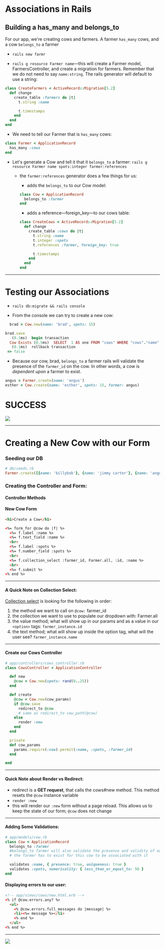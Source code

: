 # Associations in Rails

## Building a has_many and belongs_to

For our app, we're creating cows and farmers. A farmer `has_many` cows, and a cow `belongs_to` a farmer

- `rails new farmr`

- `rails g resource Farmer name`––this will create a Farmer model, FarmersController, and create a migration for farmers. Remember that we do not need to say `name:string`. The rails generator will default to use a string:

```ruby
class CreateFarmers < ActiveRecord::Migration[5.2]
  def change
    create_table :farmers do |t|
      t.string :name

      t.timestamps
    end
  end
end
```

- We need to tell our Farmer that is `has_many` cows:

```ruby
class Farmer < ApplicationRecord
  has_many :cows
end
```

- Let's generate a Cow and tell it that it `belongs_to` a farmer: `rails g resource Farmer name spots:integer farmer:references`

  - the `farmer:references` generator does a few things for us:

    - adds the `belongs_to` to our Cow model:

    ```ruby
    class Cow < ApplicationRecord
      belongs_to :farmer
    end
    ```

    - adds a reference––foreign_key––to our cows table:

    ```ruby
    class CreateCows < ActiveRecord::Migration[5.2]
      def change
        create_table :cows do |t|
          t.string :name
          t.integer :spots
          t.references :farmer, foreign_key: true

          t.timestamps
        end
      end
    end
    ```

---

# Testing our Associations

- `rails db:migrate && rails console`

- From the console we can try to create a new cow:

```ruby
  brad = Cow.new(name: 'brad', spots: 15)

brad.save
   (0.1ms)  begin transaction
  Cow Exists (0.5ms)  SELECT  1 AS one FROM "cows" WHERE "cows"."name" = ? LIMIT ?  [["name", "brad"], ["LIMIT", 1]]
   (0.1ms)  rollback transaction
 => false
```

- Because our cow, brad, `belongs_to` a farmer rails will validate the presence of the `farmer_id` on the cow. In other words, a cow is _dependent upon_ a farmer to exist.

```ruby
angus = Farmer.create(name: 'angus')
esther = Cow.create(name: 'esther', spots: 15, farmer: angus)
```

# SUCCESS

![](https://media.giphy.com/media/XreQmk7ETCak0/giphy.gif)

---

# Creating a New Cow with our Form

### Seeding our DB

```ruby
# db/seeds.rb
Farmer.create([{name: 'billybob'}, {name: 'jimmy carter'}, {name: 'angelina jolie'}, {name: 'marc the zucc'}])
```

### Creating the Controller and Form:

#### Controller Methods

#### New Cow Form

```html
<h1>Create a Cow</h1>

<%= form_for @cow do |f| %>
  <%= f.label :name %>
  <%= f.text_field :name %>
  <br>
  <%= f.label :spots %>
  <%= f.number_field :spots %>
  <br>
  <%= f.collection_select :farmer_id, Farmer.all, :id, :name %>
  <br>
  <%= f.submit %>
<% end %>
```

---

#### A Quick Note on Collection Select:

[Collection select](https://apidock.com/rails/ActionView/Helpers/FormOptionsHelper/collection_select) is looking for the following in order:

1.  the method we want to call on `@cow:` farmer_id
2.  the collection we want to use to populate our dropdown with: Farmer.all
3.  the value method; what will show up in our params and as a value in our `<option>` tags: `farmer_instance.id`
4.  the text method; what will show up inside the option tag, what will the user see? `farmer_instance.name`

---

#### Create our Cows Controller

```ruby
# app/controllers/cows_controller.rb
class CowsController < ApplicationController

  def new
    @cow = Cow.new(spots: rand(0..25))
  end

  def create
    @cow = Cow.new(cow_params)
    if @cow.save
      redirect_to @cow
      # same as redirect_to cow_path(@cow)
    else
      render :new
    end
  end

  private
  def cow_params
    params.require(:cow).permit(:name, :spots, :farmer_id)
  end

end
```

---

#### Quick Note about Render vs Redirect:

- redirect is a **GET request**, that calls the cows#new method. This method resets the `@cow` instance variable
- `render :new`
- this will render our `:new` form without a page reload. This allows us to keep the state of our form; `@cow` does not change

---

#### Adding Some Validations:

```ruby
# app/models/cow.rb
class Cow < ApplicationRecord
  belongs_to :farmer
  #belongs_to farmer will also validate the presence and validity of our farmer;
  # the farmer has to exist for this cow to be associated with it

  validates :name, { presence: true, uniqueness: true }
  validates :spots, numericality: { less_than_or_equal_to: 50 }
end
```

#### Displaying errors to our user:

```html
<!-- app/views/cows/new.html.erb -->
<% if @cow.errors.any? %>
  <ul>
    <% @cow.errors.full_messages do |message| %>
    <li><%= message %></li>
    <% end %>
  </ul>
<% end %>
```

---

![](https://media.giphy.com/media/A5pcWMMIEO95S/giphy.gif)
